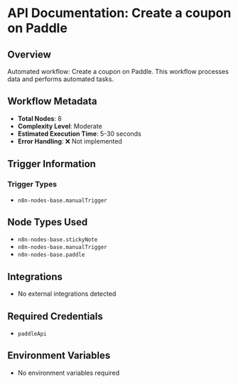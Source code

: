 # API Documentation: Create a coupon on Paddle

## Overview
Automated workflow: Create a coupon on Paddle. This workflow processes data and performs automated tasks.

## Workflow Metadata
- **Total Nodes**: 8
- **Complexity Level**: Moderate
- **Estimated Execution Time**: 5-30 seconds
- **Error Handling**: ❌ Not implemented

## Trigger Information
### Trigger Types
- `n8n-nodes-base.manualTrigger`

## Node Types Used
- `n8n-nodes-base.stickyNote`
- `n8n-nodes-base.manualTrigger`
- `n8n-nodes-base.paddle`

## Integrations
- No external integrations detected

## Required Credentials
- `paddleApi`

## Environment Variables
- No environment variables required
